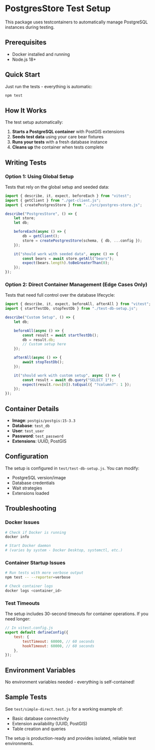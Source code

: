 # PostgresStore Test Setup

This package uses testcontainers to automatically manage PostgreSQL instances during testing.

## Prerequisites

- Docker installed and running
- Node.js 18+

## Quick Start

Just run the tests - everything is automatic:

```bash
npm test
```

## How It Works

The test setup automatically:

1. **Starts a PostgreSQL container** with PostGIS extensions
2. **Seeds test data** using your care bear fixtures
3. **Runs your tests** with a fresh database instance
4. **Cleans up** the container when tests complete

## Writing Tests

### Option 1: Using Global Setup

Tests that rely on the global setup and seeded data:

```javascript
import { describe, it, expect, beforeEach } from "vitest";
import { getClient } from "./get-client.js";
import { createPostgresStore } from "../src/postgres-store.js";

describe("PostgresStore", () => {
	let store;
	let db;

	beforeEach(async () => {
		db = getClient();
		store = createPostgresStore(schema, { db, ...config });
	});

	it("should work with seeded data", async () => {
		const bears = await store.getAll("bears");
		expect(bears.length).toBeGreaterThan(0);
	});
});
```

### Option 2: Direct Container Management (Edge Cases Only)

Tests that need full control over the database lifecycle:

```javascript
import { describe, it, expect, beforeAll, afterAll } from "vitest";
import { startTestDb, stopTestDb } from "./test-db-setup.js";

describe("Custom Setup", () => {
	let db;

	beforeAll(async () => {
		const result = await startTestDb();
		db = result.db;
		// Custom setup here
	});

	afterAll(async () => {
		await stopTestDb();
	});

	it("should work with custom setup", async () => {
		const result = await db.query("SELECT 1");
		expect(result.rows[0]).toEqual({ "?column?": 1 });
	});
});
```

## Container Details

- **Image**: `postgis/postgis:15-3.3`
- **Database**: `test_db`
- **User**: `test_user`
- **Password**: `test_password`
- **Extensions**: UUID, PostGIS

## Configuration

The setup is configured in `test/test-db-setup.js`. You can modify:

- PostgreSQL version/image
- Database credentials
- Wait strategies
- Extensions loaded

## Troubleshooting

### Docker Issues

```bash
# Check if Docker is running
docker info

# Start Docker daemon
# (varies by system - Docker Desktop, systemctl, etc.)
```

### Container Startup Issues

```bash
# Run tests with more verbose output
npm test -- --reporter=verbose

# Check container logs
docker logs <container_id>
```

### Test Timeouts

The setup includes 30-second timeouts for container operations. If you need longer:

```javascript
// In vitest.config.js
export default defineConfig({
	test: {
		testTimeout: 60000, // 60 seconds
		hookTimeout: 60000, // 60 seconds
	},
});
```

## Environment Variables

No environment variables needed - everything is self-contained!

## Sample Tests

See `test/simple-direct.test.js` for a working example of:

- Basic database connectivity
- Extension availability (UUID, PostGIS)
- Table creation and queries

The setup is production-ready and provides isolated, reliable test environments.
